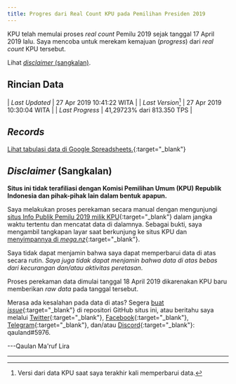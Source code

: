 ```yaml
---
title: Progres dari Real Count KPU pada Pemilihan Presiden 2019
---
```


<!-- HTML Meta Tags -->
<meta name="description" content="Version history, tapi untuk data real count KPU.">

<!-- Google / Search Engine Tags -->
<meta itemprop="description" content="Version history, tapi untuk data real count KPU.">
<meta itemprop="image" content="https://qauland.github.io/images/qdkpu.png">

<!-- Facebook Meta Tags -->
<meta property="og:url" content="https://qauland.github.io/progres-real-count-kpu">
<meta property="og:type" content="website">
<meta property="og:description" content="Version history, tapi untuk data real count KPU.">
<meta property="og:image" content="https://qauland.github.io/images/qdkpu.png">

<!-- Twitter Meta Tags -->
<meta name="twitter:description" content="Version history, tapi untuk data real count KPU.">
<meta name="twitter:image" content="https://qauland.github.io/images/qdkpu.png">

<script src="https://cdnjs.cloudflare.com/ajax/libs/moment.js/2.13.0/moment.min.js"></script>
<script src="https://cdnjs.cloudflare.com/ajax/libs/jquery/2.1.3/jquery.min.js"></script>
<script src="https://cdnjs.cloudflare.com/ajax/libs/Chart.js/2.8.0/Chart.bundle.js"></script>

KPU telah memulai proses *real count* Pemilu 2019 sejak tanggal
17 April 2019 lalu. Saya mencoba untuk merekam kemajuan (*progress*)
dari *real count* KPU tersebut.

Lihat [*disclaimer* (sangkalan)](#disclaimer-sangkalan).

Rincian Data
---

| *Last Updated*     | 27 Apr 2019 10:41:22 WITA   |
| *Last Version*[^1] | 27 Apr 2019 10:30:04 WITA   |
| *Last Progress*    | 41,29723% dari 813.350 TPS  |

<!--<p id="countup"></p>-->
<p id="countdown"></p>

<script>
const now = moment();
//let startcount = moment("17 Apr 2019", "DD MMM YYYY");
let endcount = moment("23 May 2019", "DD MMM YYYY");
let diffdown = endcount.diff(now, 'day');
	if (diffdown < 0) {
	diffdown = 0;
	}
//let diffup = startcount.diff(now, 'day');
let counterdown = document.getElementById('countdown');
counterdown.innerHTML = 'Rekapitulasi suara diperkirakan berakhir dalam ' + diffdown + ' hari.';
//let counterup = document.getElementById('countup');
//counterup.innerHTML = 'Rekapitulasi suara telah berlangsung selama ' + Math.abs(diffup) + ' hari.';
</script>

<!--
| 					 | **Provinsi Sulawesi Selatan** |
|--------------------|-------------------------------|
| *Last Visit*  	 | 20 Apr 2019 17:54:05 WITA	 |
| *Last Version*	 | 20 Apr 2019 17:45:02 WITA	 |
| *Last Progress*    | 5,90021% dari 26.355 TPS      |
-->

[^1]: Versi dari data KPU saat saya terakhir kali memperbarui data.

*Records*
---

[Lihat tabulasi data di Google Spreadsheets.](https://docs.google.com/spreadsheets/d/1_FrbBFEcgaX2rU-BDzjBi-qhuVjWN3oLcfv1lrSBtks/edit?usp=sharing){:target="_blank"}

<canvas id="canvas" width="100%" height="85%"></canvas>
<script> //Code adapted from https://embed.plnkr.co/JOI1fpgWIS0lvTeLUxUp/
	
    var timeFormat = 'YYMMDD HHmm ss';
    
	Chart.defaults.global.defaultFontFamily = 'Source Sans Pro';
	
	function divideVotes(vote) {
		var dvote = vote / 1000000;
		return dvote.toLocaleString("id-ID");
	}
	
    var config = {
        type:    'line',
        data:    {
            datasets: [
                {
                    label: "Jokowi-Amin",
                    data: [
                    { x: "190418 0000 00", y: NaN },
                    { x: "190418 1030 03", y: 130952 },
                    { x: "190418 1045 03", y: 141898 },
                    { x: "190418 1230 03", y: 214553 },
                    { x: "190418 1300 03", y: 260891 },
                    { x: "190418 1345 03", y: 296910 },
                    { x: "190418 1430 03", y: 336692 },
                    { x: "190418 1515 03", y: 403079 },
                    { x: "190418 1615 03", y: 482172 },
                    { x: "190418 1700 03", y: 535366 },
                    { x: "190418 1745 03", y: 610654 },
                    { x: "190418 2015 03", y: 723660 },
                    { x: "190418 2145 02", y: 741400 },
                    { x: "190418 2215 03", y: 766633 },
                    { x: "190419 0015 03", y: 945947 },
                    { x: "190419 0500 03", y: 1131661 },
                    { x: "190419 0645 03", y: 1136153 },
                    { x: "190419 0845 02", y: 1158171 },
                    { x: "190419 1100 03", y: 1182353 },
                    { x: "190419 1330 03", y: 1460232 },
                    { x: "190419 1430 03", y: 1652105 },
                    { x: "190419 1630 03", y: 2017709 },
                    { x: "190419 1745 03", y: 2062784 },
                    { x: "190419 1915 02", y: 2308495 },
                    { x: "190419 2015 03", y: 2527064 },
                    { x: "190419 2145 02", y: 2728037 },
                    { x: "190419 2315 02", y: 3201594 },
                    { x: "190420 0015 03", y: 3493887 },
                    { x: "190420 0400 03", y: 3843519 },
                    { x: "190420 0600 03", y: 3855607 },
                    { x: "190420 0700 03", y: 3870392 },
                    { x: "190420 0830 03", y: 3943595 },
                    { x: "190420 1000 02", y: 3966642 },
                    { x: "190420 1245 03", y: 3974811 },
                    { x: "190420 1415 03", y: 3974985 },
                    { x: "190420 1545 03", y: 3974985 },
                    { x: "190420 1745 02", y: 4074791 },
                    { x: "190420 1845 03", y: 4292323 },
                    { x: "190420 2100 03", y: 4654040 },
                    { x: "190421 0545 03", y: 6524078 },
                    { x: "190421 0645 03", y: 6584978 },
                    { x: "190421 1000 03", y: 6817504 },
                    { x: "190421 1315 03", y: 7943509 },
                    { x: "190421 1515 03", y: 8623734 },
                    { x: "190421 1645 03", y: 9061929 },
                    { x: "190421 2030 03", y: 9899149 },
                    { x: "190421 2115 03", y: 9992917 },
                    { x: "190421 2130 03", y: 10003485 },
                    { x: "190421 2300 03", y: 10101749 },
                    { x: "190422 0030 03", y: 10172959 },
                    { x: "190422 0530 02", y: 10939017 },
                    { x: "190422 0645 03", y: 11267315 },
                    { x: "190422 0745 03", y: 11519680 },
                    { x: "190422 1200 03", y: 12596716 },
                    { x: "190422 1345 03", y: 13034658 },
                    { x: "190422 1530 03", y: 13462677 },
                    { x: "190422 1745 05", y: 13868892 },
                    { x: "190422 1915 05", y: 14087278 },
                    { x: "190422 2130 05", y: 14531078 },
                    { x: "190422 2300 05", y: 14809611 },
                    { x: "190423 0515 06", y: 15664144 },
                    { x: "190423 0930 06", y: 16303798 },
                    { x: "190423 1145 04", y: 16664317 },
                    { x: "190423 1230 04", y: 16737534 },
                    { x: "190423 2000 05", y: 18789350 },
                    { x: "190423 2100 05", y: 19198789 },
                    { x: "190423 2300 05", y: 20249187 },
                    { x: "190424 0045 03", y: 21211315 },
                    { x: "190424 0600 04", y: 22573499 },
                    { x: "190424 1300 03", y: 24039659 },
                    { x: "190424 1500 03", y: 24647140 },
                    { x: "190424 1715 04", y: 25155872 },
                    { x: "190424 1800 03", y: 25279837 },
                    { x: "190424 2045 04", y: 25800354 },
                    { x: "190424 2330 04", y: 26300100 },
                    { x: "190425 0515 04", y: 27192669 },
                    { x: "190425 0915 03", y: 27711665 },
                    { x: "190425 1100 05", y: 28222651 },
                    { x: "190425 1300 04", y: 28802876 },
                    { x: "190425 1500 05", y: 28985745 },
                    { x: "190425 1645 05", y: 29154856 },
                    { x: "190425 2045 05", y: 29624518 },
                    { x: "190426 0030 05", y: 30032869 },
                    { x: "190426 0230 05", y: 30281469 },
                    { x: "190426 0615 03", y: 30685752 },
                    { x: "190426 0945 03", y: 30987004 },
                    { x: "190426 1230 03", y: 31138461 },
                    { x: "190426 1600 04", y: 32386391 },
                    { x: "190426 1845 04", y: 33138454 },
                    { x: "190426 2115 05", y: 33469524 },
                    { x: "190427 0400 05", y: 34596471 },
                    { x: "190427 0945 05", y: 35333224 },
                    { x: "190427 1030 04", y: 35541055 }
                    ],
                    fill: false,
                    backgroundColor: 'rgba(253,106,2,0.5)',
                    borderColor: 'orange',
                    pointBackgroundColor: 'orange'
                },
                {
                    label: "Prabowo-Sandi",
                    data: [
                    { x: "190418 0000 00", y: NaN },
                    { x: "190418 1030 03", y: 93168 },
                    { x: "190418 1045 03", y: 98766 },
                    { x: "190418 1230 03", y: 146216 },
                    { x: "190418 1300 03", y: 173138 },
                    { x: "190418 1345 03", y: 202217 },
                    { x: "190418 1430 03", y: 230570 },
                    { x: "190418 1515 03", y: 278317 },
                    { x: "190418 1615 03", y: 344762 },
                    { x: "190418 1700 03", y: 389656 },
                    { x: "190418 1745 03", y: 447461 },
                    { x: "190418 2015 03", y: 534148 },
                    { x: "190418 2145 02", y: 548095 },
                    { x: "190418 2215 03", y: 570742 },
                    { x: "190419 0015 03", y: 722875 },
                    { x: "190419 0500 03", y: 873200 },
                    { x: "190419 0645 03", y: 878541 },
                    { x: "190419 0845 02", y: 897441 },
                    { x: "190419 1100 03", y: 916583 },
                    { x: "190419 1330 03", y: 1157239 },
                    { x: "190419 1430 03", y: 1323415 },
                    { x: "190419 1630 03", y: 1639061 },
                    { x: "190419 1745 03", y: 1678115 },
                    { x: "190419 1915 02", y: 1894876 },
                    { x: "190419 2015 03", y: 2065691 },
                    { x: "190419 2145 02", y: 2242280 },
                    { x: "190419 2315 02", y: 2650827 },
                    { x: "190420 0015 03", y: 2887964 },
                    { x: "190420 0400 03", y: 3186560 },
                    { x: "190420 0600 03", y: 3195689 },
                    { x: "190420 0700 03", y: 3203292 },
                    { x: "190420 0830 03", y: 3237714 },
                    { x: "190420 1000 02", y: 3260762 },
                    { x: "190420 1245 03", y: 3267011 },
                    { x: "190420 1415 03", y: 3267585 },
                    { x: "190420 1545 03", y: 3267585 },
                    { x: "190420 1745 02", y: 3351052 },
                    { x: "190420 1845 03", y: 3526024 },
                    { x: "190420 2100 03", y: 3819116 },
                    { x: "190421 0545 03", y: 5460061 },
                    { x: "190421 0645 03", y: 5536979 },
                    { x: "190421 1000 03", y: 5761443 },
                    { x: "190421 1315 03", y: 6775380 },
                    { x: "190421 1515 03", y: 7306995 },
                    { x: "190421 1645 03", y: 7661540 },
                    { x: "190421 2030 03", y: 8281902 },
                    { x: "190421 2115 03", y: 8347297 },
                    { x: "190421 2130 03", y: 8357386 },
                    { x: "190421 2300 03", y: 8436329 },
                    { x: "190422 0030 03", y: 8515012 },
                    { x: "190422 0530 02", y: 9101848 },
                    { x: "190422 0645 03", y: 9358271 },
                    { x: "190422 0745 03", y: 9522373 },
                    { x: "190422 1200 03", y: 10379989 },
                    { x: "190422 1345 03", y: 10739746 },
                    { x: "190422 1530 03", y: 11041582 },
                    { x: "190422 1745 05", y: 11373470 },
                    { x: "190422 1915 05", y: 11542350 },
                    { x: "190422 2130 05", y: 11878308 },
                    { x: "190422 2300 05", y: 12112135 },
                    { x: "190423 0515 06", y: 12889427 },
                    { x: "190423 0930 06", y: 13335122 },
                    { x: "190423 1145 04", y: 13573048 },
                    { x: "190423 1230 04", y: 13629609 },
                    { x: "190423 2000 05", y: 15257189 },
                    { x: "190423 2100 05", y: 15623028 },
                    { x: "190423 2300 05", y: 16377736 },
                    { x: "190424 0045 03", y: 17040090 },
                    { x: "190424 0600 04", y: 18163090 },
                    { x: "190424 1300 03", y: 19184873 },
                    { x: "190424 1500 03", y: 19588085 },
                    { x: "190424 1715 04", y: 19941082 },
                    { x: "190424 1800 03", y: 20022609 },
                    { x: "190424 2045 04", y: 20414721 },
                    { x: "190424 2330 04", y: 20795976 },
                    { x: "190425 0515 04", y: 21574881 },
                    { x: "190425 0915 03", y: 21928482 },
                    { x: "190425 1100 05", y: 22195224 },
                    { x: "190425 1300 04", y: 22579081 },
                    { x: "190425 1500 05", y: 22698526 },
                    { x: "190425 1645 05", y: 22817788 },
                    { x: "190425 2045 05", y: 23159091 },
                    { x: "190426 0030 05", y: 23477194 },
                    { x: "190426 0230 05", y: 23681133 },
                    { x: "190426 0615 03", y: 24042249 },
                    { x: "190426 0945 03", y: 24270678 },
                    { x: "190426 1230 03", y: 24364314 },
                    { x: "190426 1600 04", y: 25135659 },
                    { x: "190426 1845 04", y: 25694794 },
                    { x: "190426 2115 05", y: 25961818 },
                    { x: "190427 0400 05", y: 26861844 },
                    { x: "190427 0945 05", y: 27248748 },
                    { x: "190427 1030 04", y: 27551292 }
                    ],
                    fill:  false,
                    backgroundColor: 'rgba(135,206,235,0.5)',
                    borderColor: 'skyblue',
                    pointBackgroundColor: 'skyblue'
                }
            ]
        },
        options: {
            responsive: true,
            title:      {
                display: true,
                text:    ['Hasil Perekaman Data Real Count KPU 2019', 'Tingkat Nasional'],
                fontSize: 18
            },
            scales:     {
                xAxes: [{
                    type:       "time",
                    time:       {
                        unit: 'day',
                        displayFormats: {
                        	hour: 'DD MMM HH:mm',
                        	day: 'DD MMM YYYY'
                        },
                        unitStepSize: 1,
                        format: timeFormat,
                        tooltipFormat: 'DD MMM YYYY HH:mm:ss'
                    },
                    scaleLabel: {
                        display:     true,
                        labelString: 'Tanggal/Versi (dalam WITA)'
                    }
                }],
                yAxes: [{
                    scaleLabel: {
                        display:     true,
                        labelString: 'Perolehan Suara'
                    },
                    ticks: {
                    	userCallback: function(value) {
                    			if (value == 0) {
                    				return divideVotes(value);
                    			}
                    		return divideVotes(value) + ' jt';
                    	}
                    }
                }]
            },
           tooltips: {  //Code taken from https://github.com/chartjs/Chart.js/issues/411#issuecomment-289196968
                enabled: true,

                callbacks: {
                        label: function (tooltipItems, data) {
                        return data.datasets[tooltipItems.datasetIndex].label + ': ' + tooltipItems.yLabel.toLocaleString("id-ID") + ' suara';
                    }
                }
            },
            elements: {
            	line: {
                	tension: 0 // disables bezier curves
            	}
        	},
        	legend: {
        		labels: {
        			fontSize: 14
        		}
        	}
        }
    };

    window.onload = function () {
        var ctx       = document.getElementById("canvas").getContext("2d");
        window.myLine = new Chart(ctx, config);
    }
</script>

*Disclaimer* (Sangkalan)
---

**Situs ini tidak terafiliasi dengan Komisi Pemilihan Umum (KPU)
Republik Indonesia dan pihak-pihak lain dalam bentuk apapun.**

Saya melakukan proses perekaman secara manual dengan mengunjungi
[situs Info Publik Pemilu 2019 milik KPU](<https://pemilu2019.kpu.go.id/#/ppwp/hitung-suara/>){:target="_blank"}
dalam jangka waktu tertentu dan mencatat data di dalamnya.
Sebagai bukti, saya mengambil tangkapan layar saat berkunjung
ke situs KPU dan
[menyimpannya di *mega.nz*](<https://mega.nz/#F!QYBXGSxB!f_a_BKtplMGP6TOFUdAjbw>){:target="_blank"}.

Saya tidak dapat menjamin bahwa saya dapat memperbarui data di
atas secara rutin. *Saya juga tidak dapat menjamin bahwa data di
atas bebas dari kecurangan dan/atau aktivitas peretasan*.

Proses perekaman data dimulai tanggal 18 April 2019 dikarenakan
KPU baru memberikan *raw data* pada tanggal tersebut.

Merasa ada kesalahan pada data di atas? Segera
[buat *issue*](<https://github.com/qauland/qauland.github.io/issues/new>){:target="_blank"}
di repositori GitHub situs ini, atau beritahu saya melalui
[Twitter](<https://twitter.com/qauland>){:target="_blank"},
[Facebook](<https://fb.me/qauland>){:target="_blank"},
[Telegram](<https://t.me/qauland>){:target="_blank"}, dan/atau
[Discord](<https://discordapp.com>){:target="_blank"}: qauland#5976.

---Qaulan Ma'ruf Lira

---

